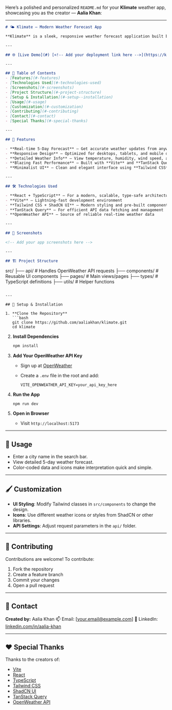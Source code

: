 Here’s a polished and personalized `README.md` for your **Klimate** weather app, showcasing you as the creator — **Aalia Khan**:

---

```markdown
# 🌤️ Klimate – Modern Weather Forecast App

**Klimate** is a sleek, responsive weather forecast application built by **Aalia Khan** using modern web technologies to deliver accurate and beautifully presented weather updates. With Klimate, users can get a 5-day forecast for any location, complete with temperature, humidity, wind speed, and intuitive visuals.

---

## 🌐 [Live Demo](#) [<!-- Add your deployment link here -->](https://klimate-now.vercel.app/)

---

## 🚀 Table of Contents
- [Features](#-features)
- [Technologies Used](#-technologies-used)
- [Screenshots](#-screenshots)
- [Project Structure](#-project-structure)
- [Setup & Installation](#-setup--installation)
- [Usage](#-usage)
- [Customization](#-customization)
- [Contributing](#-contributing)
- [Contact](#-contact)
- [Special Thanks](#-special-thanks)

---

## 🚀 Features

- **Real-time 5-Day Forecast** – Get accurate weather updates from anywhere in the world.
- **Responsive Design** – Optimized for desktops, tablets, and mobile devices.
- **Detailed Weather Info** – View temperature, humidity, wind speed, and overall conditions.
- **Blazing Fast Performance** – Built with **Vite** and **TanStack Query** for efficient rendering and caching.
- **Minimalist UI** – Clean and elegant interface using **Tailwind CSS** and **ShadCN UI** components.

---

## 🛠️ Technologies Used

- **React + TypeScript** – For a modern, scalable, type-safe architecture
- **Vite** – Lightning-fast development environment
- **Tailwind CSS + ShadCN UI** – Modern styling and pre-built components
- **TanStack Query** – For efficient API data fetching and management
- **OpenWeather API** – Source of reliable real-time weather data

---

## 📸 Screenshots

<!-- Add your app screenshots here -->

---

## 🏗️ Project Structure

```

src/
├── api/         # Handles OpenWeather API requests
├── components/  # Reusable UI components
├── pages/       # Main views/pages
├── types/       # TypeScript definitions
├── utils/       # Helper functions

````

---

## 🔧 Setup & Installation

1. **Clone the Repository**
   ```bash
   git clone https://github.com/aaliakhan/klimate.git
   cd klimate
````

2. **Install Dependencies**

   ```bash
   npm install
   ```

3. **Add Your OpenWeather API Key**

   * Sign up at [OpenWeather](https://openweathermap.org/api)
   * Create a `.env` file in the root and add:

     ```
     VITE_OPENWEATHER_API_KEY=your_api_key_here
     ```

4. **Run the App**

   ```bash
   npm run dev
   ```

5. **Open in Browser**

   * Visit `http://localhost:5173`

---

## 🧰 Usage

* Enter a city name in the search bar.
* View detailed 5-day weather forecast.
* Color-coded data and icons make interpretation quick and simple.

---

## 🖌️ Customization

* **UI Styling**: Modify Tailwind classes in `src/components` to change the design.
* **Icons**: Use different weather icons or styles from ShadCN or other libraries.
* **API Settings**: Adjust request parameters in the `api/` folder.

---

## 🤝 Contributing

Contributions are welcome!
To contribute:

1. Fork the repository
2. Create a feature branch
3. Commit your changes
4. Open a pull request

---

## 📧 Contact

**Created by:** Aalia Khan
📫 Email: \[[your.email@example.com](mailto:your.email@example.com)]
🔗 LinkedIn: [linkedin.com/in/aalia-khan](https://linkedin.com/in/aalia-khan) <!-- Replace with actual link -->

---

## ❤️ Special Thanks

Thanks to the creators of:

* [Vite](https://vitejs.dev/)
* [React](https://reactjs.org/)
* [TypeScript](https://www.typescriptlang.org/)
* [Tailwind CSS](https://tailwindcss.com/)
* [ShadCN UI](https://ui.shadcn.com/)
* [TanStack Query](https://tanstack.com/query)
* [OpenWeather API](https://openweathermap.org/api)

